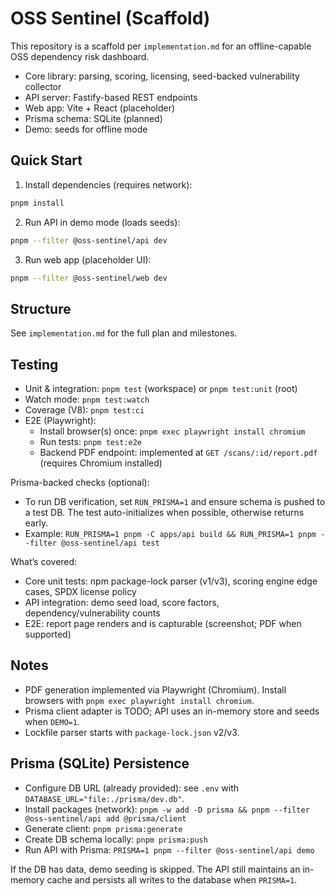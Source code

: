 # OSS Sentinel (Scaffold)

This repository is a scaffold per `implementation.md` for an offline-capable OSS dependency risk dashboard.

- Core library: parsing, scoring, licensing, seed-backed vulnerability collector
- API server: Fastify-based REST endpoints
- Web app: Vite + React (placeholder)
- Prisma schema: SQLite (planned)
- Demo: seeds for offline mode

## Quick Start

1) Install dependencies (requires network):

```bash
pnpm install
```

2) Run API in demo mode (loads seeds):

```bash
pnpm --filter @oss-sentinel/api dev
```

3) Run web app (placeholder UI):

```bash
pnpm --filter @oss-sentinel/web dev
```

## Structure
See `implementation.md` for the full plan and milestones.

## Testing
- Unit & integration: `pnpm test` (workspace) or `pnpm test:unit` (root)
- Watch mode: `pnpm test:watch`
- Coverage (V8): `pnpm test:ci`
- E2E (Playwright):
  - Install browser(s) once: `pnpm exec playwright install chromium`
  - Run tests: `pnpm test:e2e`
  - Backend PDF endpoint: implemented at `GET /scans/:id/report.pdf` (requires Chromium installed)

Prisma-backed checks (optional):
- To run DB verification, set `RUN_PRISMA=1` and ensure schema is pushed to a test DB. The test auto-initializes when possible, otherwise returns early.
- Example: `RUN_PRISMA=1 pnpm -C apps/api build && RUN_PRISMA=1 pnpm --filter @oss-sentinel/api test`

What’s covered:
- Core unit tests: npm package-lock parser (v1/v3), scoring engine edge cases, SPDX license policy
- API integration: demo seed load, score factors, dependency/vulnerability counts
- E2E: report page renders and is capturable (screenshot; PDF when supported)

## Notes
- PDF generation implemented via Playwright (Chromium). Install browsers with `pnpm exec playwright install chromium`.
- Prisma client adapter is TODO; API uses an in-memory store and seeds when `DEMO=1`.
- Lockfile parser starts with `package-lock.json` v2/v3.

## Prisma (SQLite) Persistence
- Configure DB URL (already provided): see `.env` with `DATABASE_URL="file:./prisma/dev.db"`.
- Install packages (network): `pnpm -w add -D prisma && pnpm --filter @oss-sentinel/api add @prisma/client`
- Generate client: `pnpm prisma:generate`
- Create DB schema locally: `pnpm prisma:push`
- Run API with Prisma: `PRISMA=1 pnpm --filter @oss-sentinel/api demo`

If the DB has data, demo seeding is skipped. The API still maintains an in-memory cache and persists all writes to the database when `PRISMA=1`.
